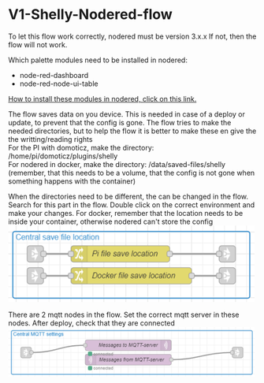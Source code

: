 # V1-Shelly-Nodered-flow

To let this flow work correctly, nodered must be version 3.x.x
If not, then the flow will not work.

Which palette modules need to be installed in nodered:
- node-red-dashboard
- node-red-node-ui-table

<a href="https://nodered.org/docs/user-guide/editor/palette/manager">How to install these modules in nodered, click on this link.</a>

The flow saves data on you device. This is needed in case of a deploy or update, to prevent that the config is gone.
The flow tries to make the needed directories, but to help the flow it is better to make these en give the the writting/reading rights <br>
For the PI with domoticz, make the directory: /home/pi/domoticz/plugins/shelly <br>
For nodered in docker, make the directory: /data/saved-files/shelly  (remember, that this needs to be a volume, that the config is not gone when something happens with the container) <br>

When the directories need to be different, the can be changed in the flow.
Search for this part in the flow. Double click on the correct environment and make your changes.
For docker, remember that the location needs to be inside your container, otherwise nodered can't store the config <br>
<img src="assets/save_location.png" width="500" >

There are 2 mqtt nodes in the flow. Set the correct mqtt server in these nodes.
After deploy, check that they are connected
<img src="assets/mqtt.png" width="500" >
